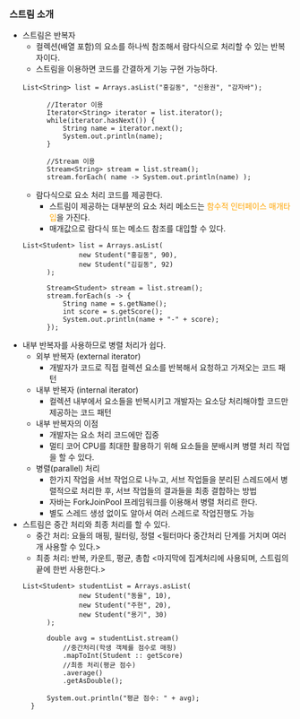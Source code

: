 ### 스트림 소개
- 스트림은 반복자
  - 컬렉션(배열 포함)의 요소를 하나씩 참조해서 람다식으로 처리할 수 있는 반복자이다.
  - 스트림을 이용하면 코드를 간결하게 기능 구현 가능하다.
  ```
  List<String> list = Arrays.asList("홍길동", "신용권", "감자바");
		
		//Iterator 이용
		Iterator<String> iterator = list.iterator();
		while(iterator.hasNext()) {
			String name = iterator.next();
			System.out.println(name);
		}
		
		//Stream 이용
		Stream<String> stream = list.stream();
		stream.forEach( name -> System.out.println(name) );
  ```
  - 람다식으로 요소 처리 코드를 제공한다.
    * 스트림이 제공하는 대부분의 요소 처리 메소드는 <font color="orange">함수적 인터페이스 매개타입</font>을 가진다.
    * 매개값으로 람다식 또는 메소드 참조를 대입할 수 있다.
  ```
  List<Student> list = Arrays.asList(
				new Student("홍길동", 90),
				new Student("김길동", 92)
		);
		
		Stream<Student> stream = list.stream();
		stream.forEach(s -> {
			String name = s.getName();
			int score = s.getScore();
			System.out.println(name + "-" + score);
		});
  ```  
- 내부 반복자를 사용하므로 병렬 처리가 쉽다.
  * 외부 반복자 (external iterator)
    * 개발자가 코드로 직접 컬렉션 요소를 반복해서 요청하고 가져오는 코드 패턴
  * 내부 반복자 (internal iterator)
    * 컬렉션 내부에서 요소들을 반복시키고 개발자는 요소당 처리해야할 코드만 제공하는 코드 패턴
  * 내부 반복자의 이점
    * 개발자는 요소 처리 코드에만 집중
    * 멀티 코어 CPU를 최대한 활용하기 위해 요소들을 분배시켜 병렬 처리 작업을 할 수 있다.
  * 병렬(parallel) 처리
    * 한가지 작업을 서브 작업으로 나누고, 서브 작업들을 분리된 스레드에서 병렬적으로 처리한 후, 서브 작업들의 결과들을 최종 결합하는 방법
    * 자바는 ForkJoinPool 프레임워크를 이용해서 병렬 처리르 한다.
    * 별도 스레드 생성 없이도 알아서 여러 스레드로 작업진행도 가능
- 스트림은 중간 처리와 최종 처리를 할 수 있다.
  - 중간 처리: 요들의 매핑, 필터링, 정렬 <필터마다 중간처리 단계를 거치며 여러개 사용할 수 있다.> 
  - 최종 처리: 반복, 카운트, 평균, 총합 <마지막에 집계처리에 사용되며, 스트림의 끝에 한번 사용한다.>
  ```
  List<Student> studentList = Arrays.asList(
				new Student("동율", 10),
				new Student("주현", 20),
				new Student("용기", 30)
		);		
			
		double avg = studentList.stream()
			//중간처리(학생 객체를 점수로 매핑)
			.mapToInt(Student :: getScore)
			//최종 처리(평균 점수)
			.average()
			.getAsDouble();
		
		System.out.println("평균 점수: " + avg);
	}
  ```
    